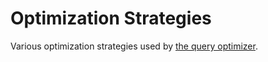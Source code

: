 # Optimization Strategies

Various optimization strategies used by [the query optimizer](/en/the-query-optimizer/).